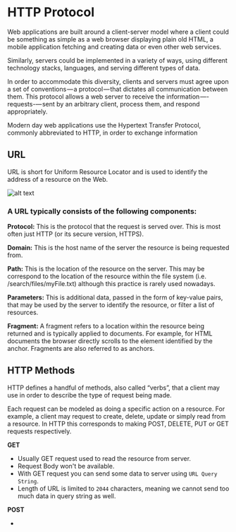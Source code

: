 # HTTP Protocol

Web applications are built around a client-server model where a client could be something as simple as a web browser displaying plain old HTML, a mobile application fetching and creating data or even other web services.


Similarly, servers could be implemented in a variety of ways, using different technology stacks, languages, and serving different types of data.

In order to accommodate this diversity, clients and servers must agree upon a set of conventions — a protocol — that dictates all communication between them. This protocol allows a web server to receive the information —-requests-— sent by an arbitrary client, process them, and respond appropriately.

Modern day web applications use the Hypertext Transfer Protocol, commonly abbreviated to HTTP, in order to exchange information

## URL

URL is short for Uniform Resource Locator and is used to identify the address of a resource on the Web.

![alt text](https://cdn.jsdelivr.net/gh/findashu/thruskills-mean@master/node/core/http-module/http-protocol/images/url.png "url image")

### A URL typically consists of the following components: 

**Protocol:** This is the protocol that the request is served over. This is most often just HTTP (or its secure version, HTTPS).

**Domain:** This is the host name of the server the resource is being requested from.

**Path:** This is the location of the resource on the server. This may be correspond to the location of the resource within the file system (i.e. /search/files/myFile.txt) although this practice is rarely used nowadays.

**Parameters:** This is additional data, passed in the form of key-value pairs, that may be used by the server to identify the resource, or filter a list of resources.

**Fragment:**  A fragment refers to a location within the resource being returned and is typically applied to documents. For example, for HTML documents the browser directly scrolls to the element identified by the anchor. Fragments are also referred to as anchors.

## HTTP Methods

HTTP defines a handful of methods, also called “verbs”, that a client may use in order to describe the type of request being made.

Each request can be modeled as doing a specific action on a resource. For example, a client may request to create, delete, update or simply read from a resource. In HTTP this corresponds to making POST, DELETE, PUT or GET requests respectively.

**GET**

* Usually GET request used to read the resource from server.
* Request Body won't be available.
* With GET request you can send some data to server using `URL Query String`.
* Length of URL is limited to `2044` characters, meaning we cannot send too much data in query string as well.

**POST**

* 